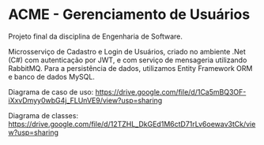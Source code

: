 # ACME - Gerenciamento de Usuários
Projeto final da disciplina de Engenharia de Software.

Microsserviço de Cadastro e Login de Usuários, criado no ambiente .Net (C#) com autenticação por JWT, e com serviço de mensageria utilizando RabbitMQ. Para a persistência de dados, utilizamos Entity Framework ORM e banco de dados MySQL.

Diagrama de caso de uso:
https://drive.google.com/file/d/1Ca5mBQ3OF-iXxvDmyy0wbG4j_FLUnVE9/view?usp=sharing

Diagrama de classes:
https://drive.google.com/file/d/12TZHL_DkGEd1M6ctD71rLv6oewav3tCk/view?usp=sharing



